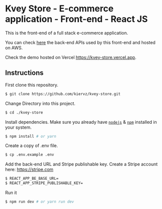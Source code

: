 # Kvey Store - E-commerce application - Front-end - React JS

This is the front-end of a full stack e-commerce application.

You can check [here](https://github.com/kiervz/kvey-store-api) the back-end APIs used by this front-end and hosted on AWS.

Check the demo hosted on Vercel https://kvey-store.vercel.app.

## Instructions

First clone this repository.
```bash
$ git clone https://github.com/kiervz/kvey-store.git
```

Change Directory into this project.
```bash
$ cd ./kvey-store
```

Install dependencies. Make sure you already have [`nodejs`](https://nodejs.org/en/) & [`npm`](https://www.npmjs.com/) installed in your system.
```bash
$ npm install # or yarn
```

Create a copy of .env file.
```bash
$ cp .env.example .env
```

Add the back-end URL and Stripe publishable key. Create a Stripe account here: https://stripe.com
```bash
$ REACT_APP_BE_BASE_URL=
$ REACT_APP_STRIPE_PUBLISHABLE_KEY=
```

Run it
```bash
$ npm run dev # or yarn run dev
```
